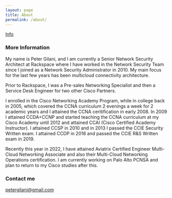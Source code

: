 ```yaml
---
layout: page
title: About
permalink: /about/
---
```


[Info](https://github.com/petergilani)

### More Information

My name is Peter Gilani, and I am currently a Senior Network Security Architect at Rackspace where I have worked in the Network Security Team since I joined as a Network Security Administrator in 2010. My main focus for the last few years has been multicloud connectivity architecture.

Prior to Rackspace, I was a Pre-sales Networking Specialist and then a Service Desk Engineer for two other Cisco Partners.

I enrolled in the Cisco Networking Academy Program, while in college back in 2005, which covered the CCNA curriculum 2 evenings a week for 2 academic years and I attained the CCNA ceritification in early 2008. In 2009 I attained CCDA+CCNP and started teaching the CCNA curriculum at my Cisco Academy until 2012 and attained CCAI (Cisco Certified Academy Instructor). I attained CCSP in 2010 and in 2013 I passed the CCIE Security Written exam. I attained CCDP in 2016 and passed the CCIE R&S Written exam in 2019.

Recently this year in 2022, I have attained Aviatrix Certified Engineer Multi-Cloud Networking Associate and also their Multi-Cloud Networking Operations certification. I am currently working on Palo Alto PCNSA and plan to return to my Cisco studies after this.

### Contact me

[petergilani@gmail.com](mailto:petergilani@gmail.com)
